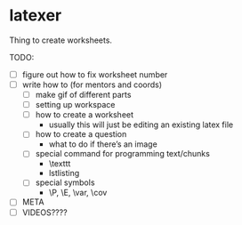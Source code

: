 # latexer
Thing to create worksheets.

TODO:

- [ ] figure out how to fix worksheet number
- [ ] write how to (for mentors and coords)
    - [ ] make gif of different parts
    - [ ] setting up workspace
    - [ ] how to create a worksheet
        - usually this will just be editing an existing latex file
    - [ ] how to create a question
        - what to do if there’s an image
    - [ ] special command for programming text/chunks
        - \texttt
        - lstlisting
    - [ ] special symbols
        - \P, \E, \var, \cov

- [ ] META
- [ ] VIDEOS????

